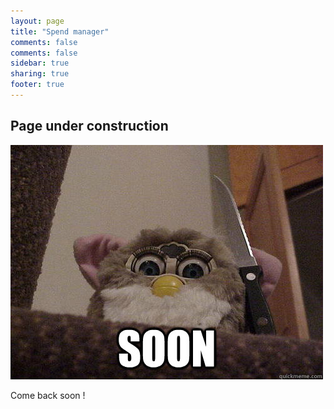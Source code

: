 ```yaml
---
layout: page
title: "Spend manager"
comments: false
comments: false
sidebar: true
sharing: true
footer: true
---
```


## Page under construction

<img src="/images/under_construction.jpg" class="small" />

Come back soon !